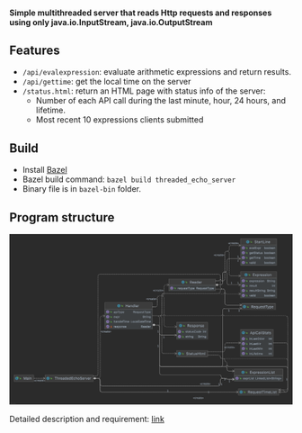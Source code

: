 <h4> Simple multithreaded server that reads Http requests and responses using only java.io.InputStream, java.io.OutputStream </h3>

<h2> Features </h2>

* `/api/evalexpression`: evaluate arithmetic expressions and return results.
* `/api/gettime`: get the local time on the server
* `/status.html`: return an HTML page with status info of the server: 
  * Number of each API call during the last minute, hour, 24 hours, and lifetime.
  * Most recent 10 expressions clients submitted

<h2> Build </h2>

* Install [Bazel](https://docs.bazel.build/versions/main/install.html)
* Bazel build command: `bazel build threaded_echo_server`
* Binary file is in `bazel-bin` folder.

<h2> Program structure </h2>

![](https://github.com/ptmphuong/threaded-http-response-server/blob/master/doc/program_structure1.png)

Detailed description and requirement: [link](https://github.com/ptmphuong/threaded-http-response-server/blob/master/doc/Programming%20Assignment%202.pdf)
